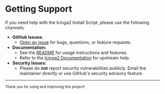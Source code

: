 # Getting Support

If you need help with the Icinga2 Install Script, please use the following channels:

- **GitHub Issues:**
  - [Open an issue](https://github.com/Sandro12366/icinga-install-script/issues) for bugs, questions, or feature requests.
- **Documentation:**
  - See the [README](./README.md) for usage instructions and features.
  - Refer to the [Icinga2 Documentation](https://icinga.com/docs/) for upstream help.
- **Security Issues:**
  - Please do **not** report security vulnerabilities publicly. Email the maintainer directly or use GitHub's security advisory feature.

---

<sub>Thank you for using and improving this project!</sub>
